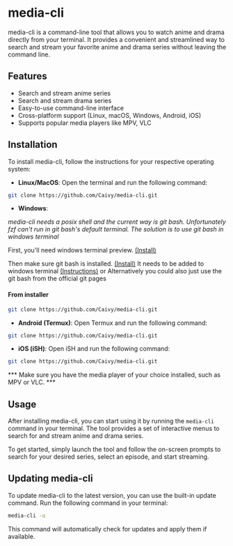 # media-cli

media-cli is a command-line tool that allows you to watch anime and drama directly from your terminal. It provides a convenient and streamlined way to search and stream your favorite anime and drama series without leaving the command line.

## Features

- Search and stream anime series
- Search and stream drama series
- Easy-to-use command-line interface
- Cross-platform support (Linux, macOS, Windows, Android, iOS)
- Supports popular media players like MPV, VLC

## Installation

To install media-cli, follow the instructions for your respective operating system:

- **Linux/MacOS**: Open the terminal and run the following command:
```sh
git clone https://github.com/Caivy/media-cli.git
```
- **Windows**:

*media-cli needs a posix shell and the current way is git bash. Unfortunately fzf can't run in git bash's default terminal. The solution is to use git bash in windows terminal*

First, you'll need windows terminal preview. [(Install)](https://apps.microsoft.com/store/detail/windows-terminal-preview/9N8G5RFZ9XK3?hl=de-at&gl=at&rtc=1)

Then make sure git bash is installed. [(Install)](https://git-scm.com/download/win) It needs to be added to windows terminal [(Instructions)](https://stackoverflow.com/questions/56839307/adding-git-bash-to-the-new-windows-terminal) or Alternatively you could also just use the git bash from the official git pages 

#### From installer
```sh
git clone https://github.com/Caivy/media-cli.git
```
- **Android (Termux)**: Open Termux and run the following command:
```bash
git clone https://github.com/Caivy/media-cli.git
```
- **iOS (iSH)**: Open iSH and run the following command:
```bash
git clone https://github.com/Caivy/media-cli.git
```
*** Make sure you have the media player of your choice installed, such as MPV or VLC. ***

## Usage

After installing media-cli, you can start using it by running the `media-cli` command in your terminal. The tool provides a set of interactive menus to search for and stream anime and drama series.

To get started, simply launch the tool and follow the on-screen prompts to search for your desired series, select an episode, and start streaming.

## Updating media-cli

To update media-cli to the latest version, you can use the built-in update command. Run the following command in your terminal:

```bash
media-cli -u
```

This command will automatically check for updates and apply them if available.

